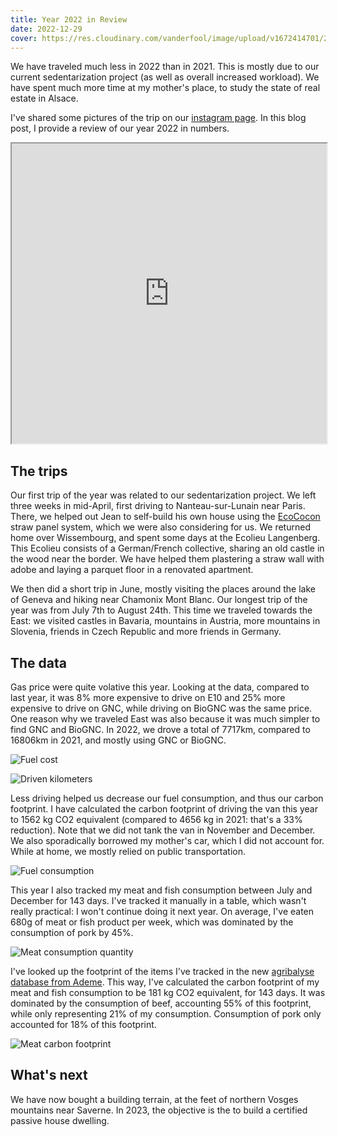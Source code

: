 ```yaml
---
title: Year 2022 in Review
date: 2022-12-29
cover: https://res.cloudinary.com/vanderfool/image/upload/v1672414701/2022-trip/2022_map.png
---
```


We have traveled much less in 2022 than in 2021.
This is mostly due to our current sedentarization project (as well as overall increased workload).
We have spent much more time at my mother's place, to study the state of real estate in Alsace.

I've shared some pictures of the trip on our [instagram page](https://www.instagram.com/vanderfool.fr/).
In this blog post, I provide a review of our year 2022 in numbers.

<iframe src="https://www.google.com/maps/d/embed?mid=1zIMbDHp3morNo-bFDd_oMll2tcrwREM&ehbc=2E312F" width="640" height="480" style="width:100%;"></iframe>

## The trips

Our first trip of the year was related to our sedentarization project.
We left three weeks in mid-April, first driving to Nanteau-sur-Lunain near Paris.
There, we helped out Jean to self-build his own house using the [EcoCocon](https://ecococon.eu/) straw panel system, which we were also considering for us.
We returned home over Wissembourg, and spent some days at the Ecolieu Langenberg.
This Ecolieu consists of a German/French collective, sharing an old castle in the wood near the border.
We have helped them plastering a straw wall with adobe and laying a parquet floor in a renovated apartment.

We then did a short trip in June, mostly visiting the places around the lake of Geneva and hiking near Chamonix Mont Blanc.
Our longest trip of the year was from July 7th to August 24th.
This time we traveled towards the East: we visited castles in Bavaria, mountains in Austria, more mountains in Slovenia, friends in Czech Republic and more friends in Germany.

## The data

Gas price were quite volative this year.
Looking at the data, compared to last year, it was 8% more expensive to drive on E10 and 25% more expensive to drive on GNC, while driving on BioGNC was the same price.
One reason why we traveled East was also because it was much simpler to find GNC and BioGNC.
In 2022, we drove a total of 7717km, compared to 16806km in 2021, and mostly using GNC or BioGNC.

![Fuel cost](https://res.cloudinary.com/vanderfool/image/upload/v1672418032/2022-trip/fuel_price_cohh3n.png "Fuel cost")

![Driven kilometers](https://res.cloudinary.com/vanderfool/image/upload/v1672418017/2022-trip/driven_km_zmwgyi.png "Driven kilometers per month")

Less driving helped us decrease our fuel consumption, and thus our carbon footprint.
I have calculated the carbon footprint of driving the van this year to 1562 kg CO2 equivalent (compared to 4656 kg in 2021: that's a 33% reduction).
Note that we did not tank the van in November and December.
We also sporadically borrowed my mother's car, which I did not account for.
While at home, we mostly relied on public transportation.

![Fuel consumption](https://res.cloudinary.com/vanderfool/image/upload/v1672418032/2022-trip/tanked_volumes_icyyll.png "Fuel consumption")

This year I also tracked my meat and fish consumption between July and December for 143 days.
I've tracked it manually in a table, which wasn't really practical: I won't continue doing it next year.
On average, I've eaten 680g of meat or fish product per week, which was dominated by the consumption of pork by 45%.

![Meat consumption quantity](https://res.cloudinary.com/vanderfool/image/upload/v1672484284/2022-trip/meat_consumption_quantity_qows8g.png "Meat consumption quantity")

I've looked up the footprint of the items I've tracked in the new [agribalyse database from Ademe](https://agribalyse.ademe.fr/).
This way, I've calculated the carbon footprint of my meat and fish consumption to be 181 kg CO2 equivalent, for 143 days.
It was dominated by the consumption of beef, accounting 55% of this footprint, while only representing 21% of my consumption.
Consumption of pork only accounted for 18% of this footprint.

![Meat carbon footprint](https://res.cloudinary.com/vanderfool/image/upload/v1672484284/2022-trip/meat_consumption_co2_vc6zj5.png "Meat carbon footprint")


## What's next

We have now bought a building terrain, at the feet of northern Vosges mountains near Saverne.
In 2023, the objective is the to build a certified passive house dwelling.
